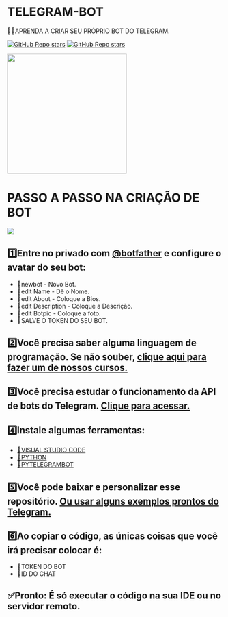 # TELEGRAM-BOT
👨‍⚖️APRENDA A CRIAR SEU PRÓPRIO BOT DO TELEGRAM.

[![GitHub Repo stars](https://img.shields.io/badge/VILHALVA-GITHUB-03A9F4?logo=github)](https://github.com/VILHALVA) 
[![GitHub Repo stars](https://img.shields.io/badge/CURSO-COMPRETO-03A9F4?logo=youtube)](https://youtube.com/playlist?list=PLJE6tO9EBOQHB-w1ZeATvuQVrOlg05-sq)
<br>

<img src="https://blog.vandersonguidi.com.br/wp-content/uploads/2019/04/S_863346-MLB29530915311_032019-O.jpg" align="center" width="280"> <br>

# PASSO A PASSO NA CRIAÇÃO DE BOT
![](https://i.imgur.com/waxVImv.png)

## 1️⃣Entre no privado com [@botfather](https://t.me/botfather) e configure o avatar do seu bot:
* 🔹newbot - Novo Bot.
* 🔹edit Name - Dê o Nome.
* 🔹edit About - Coloque a Bios.
* 🔹edit Description - Coloque a Descrição.
* 🔹edit Botpic - Coloque a foto.
* 🔰SALVE O TOKEN DO SEU BOT.

## 2️⃣Você precisa saber alguma linguagem de programação. Se não souber, [clique aqui para fazer um de nossos cursos.](https://t.me/CODIGOCN/1333)

## 3️⃣Você precisa estudar o funcionamento da API de bots do Telegram. [Clique para acessar.](https://core.telegram.org/bots/api)

## 4️⃣Instale algumas ferramentas:
* [🔰VISUAL STUDIO CODE](https://code.visualstudio.com/)
* [🔰PYTHON](https://www.python.org/downloads/release/python-3110/)
* [🔰PYTELEGRAMBOT](https://pypi.org/project/pyTelegramBotAPI/#files)

## 5️⃣Você pode baixar e personalizar esse repositório. [Ou usar alguns exemplos prontos do Telegram.](https://core.telegram.org/bots/samples)

## 6️⃣Ao copiar o código, as únicas coisas que você irá precisar colocar é:
* 🔰TOKEN DO BOT
* 🔰ID DO CHAT

## ✅Pronto: É só executar o código na sua IDE ou no servidor remoto.
